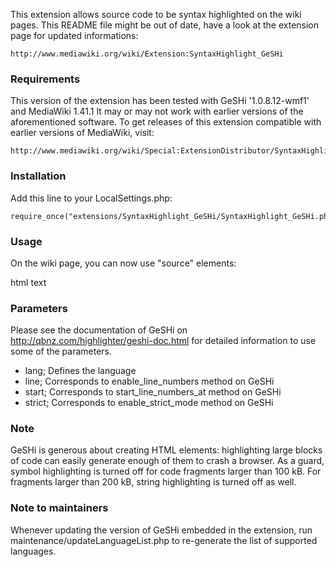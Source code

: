 This extension allows source code to be syntax highlighted on the wiki pages.
This README file might be out of date, have a look at the extension page
for updated informations:

    http://www.mediawiki.org/wiki/Extension:SyntaxHighlight_GeSHi

### Requirements 

This version of the extension has been tested with GeSHi '1.0.8.12-wmf1'  and MediaWiki 1.41.1
It may or may not work with earlier versions of the aforementioned
software. To get releases of this extension compatible with earlier versions of
MediaWiki, visit: 

    http://www.mediawiki.org/wiki/Special:ExtensionDistributor/SyntaxHighlight_GeSHi


### Installation

Add this line to your LocalSettings.php:

	require_once("extensions/SyntaxHighlight_GeSHi/SyntaxHighlight_GeSHi.php");

### Usage

On the wiki page, you can now use "source" elements:

<source lang="php">
<?php
    v = "string";    // sample initialization
?>
html text
<?php
    echo v;         // end of php code
?>
</source>

### Parameters 

Please see the documentation of GeSHi on http://qbnz.com/highlighter/geshi-doc.html
for detailed information to use some of the parameters.

* lang;		Defines the language 
* line;		Corresponds to enable_line_numbers method on GeSHi
* start;	Corresponds to start_line_numbers_at method on GeSHi
* strict;	Corresponds to enable_strict_mode method on GeSHi

### Note 

GeSHi is generous about creating HTML elements: highlighting large blocks of
code can easily generate enough of them to crash a browser. As a guard, symbol
highlighting is turned off for code fragments larger than 100 kB. For fragments
larger than 200 kB, string highlighting is turned off as well.

### Note to maintainers 

Whenever updating the version of GeSHi embedded in the extension, run
maintenance/updateLanguageList.php to re-generate the list of supported
languages.
